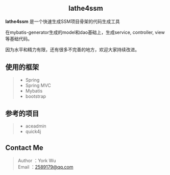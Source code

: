 <article class="markdown-body entry-content" itemprop="text">

<h1 align="center">lathe4ssm</h1>

<p><strong>lathe4ssm</strong> 是一个快速生成SSM项目骨架的代码生成工具</p>
<p> 在mybatis-generator生成的model和dao基础上，生成service, controller, view等基础代码。</p>
<p> 因为水平和精力有限，还有很多不完善的地方，欢迎大家持续改进。</p>

<h2>使用的框架</h2>
<blockquote>
<ul>
<li>Spring</li>
<li>Spring MVC</li>
<li>Mybatis</li>
<li>bootstrap</li>
</ul>
</blockquote>

<h2>参考的项目</h2>
<blockquote>
<ul>
<li>aceadmin</li>
<li>quick4j</li>
</ul>
</blockquote>

<h2>Contact Me</h2>
<blockquote>
<p>Author ：York Wu<br>
Email  ：<a href="mailto:2589179@qq.com">2589179@qq.com</a></p>
</blockquote>

</article>

